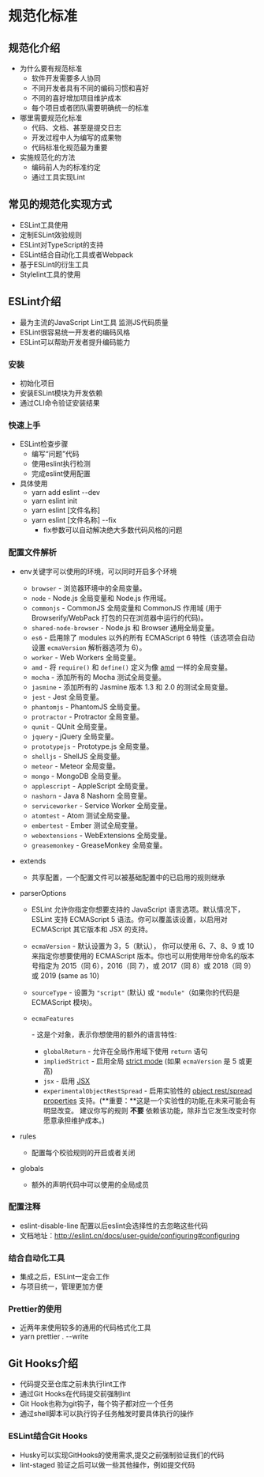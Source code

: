 # 规范化标准

## 规范化介绍

- 为什么要有规范标准
  - 软件开发需要多人协同
  - 不同开发者具有不同的编码习惯和喜好
  - 不同的喜好增加项目维护成本
  - 每个项目或者团队需要明确统一的标准
- 哪里需要规范化标准
  - 代码、文档、甚至是提交日志
  - 开发过程中人为编写的成果物
  - 代码标准化规范最为重要
- 实施规范化的方法
  - 编码前人为的标准约定
  - 通过工具实现Lint

## 常见的规范化实现方式

- ESLint工具使用
- 定制ESLint效验规则
- ESLint对TypeScript的支持
- ESLint结合自动化工具或者Webpack
- 基于ESLint的衍生工具
- Stylelint工具的使用

## ESLint介绍

- 最为主流的JavaScript Lint工具 监测JS代码质量
- ESLint很容易统一开发者的编码风格
- ESLint可以帮助开发者提升编码能力

### 安装

- 初始化项目
- 安装ESLint模块为开发依赖
- 通过CLI命令验证安装结果

### 快速上手

- ESLint检查步骤
  - 编写“问题”代码
  - 使用eslint执行检测
  - 完成eslint使用配置
- 具体使用
  - yarn add eslint --dev
  - yarn eslint init
  - yarn eslint [文件名称]
  - yarn eslint [文件名称] --fix
    - fix参数可以自动解决绝大多数代码风格的问题

### 配置文件解析

- env关键字可以使用的环境，可以同时开启多个环境

  - `browser` - 浏览器环境中的全局变量。
  - `node` - Node.js 全局变量和 Node.js 作用域。
  - `commonjs` - CommonJS 全局变量和 CommonJS 作用域 (用于 Browserify/WebPack 打包的只在浏览器中运行的代码)。
  - `shared-node-browser` - Node.js 和 Browser 通用全局变量。
  - `es6` - 启用除了 modules 以外的所有 ECMAScript 6 特性（该选项会自动设置 `ecmaVersion` 解析器选项为 6）。
  - `worker` - Web Workers 全局变量。
  - `amd` - 将 `require()` 和 `define()` 定义为像 [amd](https://github.com/amdjs/amdjs-api/wiki/AMD) 一样的全局变量。
  - `mocha` - 添加所有的 Mocha 测试全局变量。
  - `jasmine` - 添加所有的 Jasmine 版本 1.3 和 2.0 的测试全局变量。
  - `jest` - Jest 全局变量。
  - `phantomjs` - PhantomJS 全局变量。
  - `protractor` - Protractor 全局变量。
  - `qunit` - QUnit 全局变量。
  - `jquery` - jQuery 全局变量。
  - `prototypejs` - Prototype.js 全局变量。
  - `shelljs` - ShellJS 全局变量。
  - `meteor` - Meteor 全局变量。
  - `mongo` - MongoDB 全局变量。
  - `applescript` - AppleScript 全局变量。
  - `nashorn` - Java 8 Nashorn 全局变量。
  - `serviceworker` - Service Worker 全局变量。
  - `atomtest` - Atom 测试全局变量。
  - `embertest` - Ember 测试全局变量。
  - `webextensions` - WebExtensions 全局变量。
  - `greasemonkey` - GreaseMonkey 全局变量。

- extends

  - 共享配置，一个配置文件可以被基础配置中的已启用的规则继承

- parserOptions

  - ESLint 允许你指定你想要支持的 JavaScript 语言选项。默认情况下，ESLint 支持 ECMAScript 5 语法。你可以覆盖该设置，以启用对 ECMAScript 其它版本和 JSX 的支持。

  - `ecmaVersion` - 默认设置为 3，5（默认）， 你可以使用 6、7、8、9 或 10 来指定你想要使用的 ECMAScript 版本。你也可以用使用年份命名的版本号指定为 2015（同 6），2016（同 7），或 2017（同 8）或 2018（同 9）或 2019 (same as 10)

  - `sourceType` - 设置为 `"script"` (默认) 或 `"module"`（如果你的代码是 ECMAScript 模块)。

  - ```plaintext
    ecmaFeatures
    ```

    \- 这是个对象，表示你想使用的额外的语言特性:

    - `globalReturn` - 允许在全局作用域下使用 `return` 语句
    - `impliedStrict` - 启用全局 [strict mode](https://developer.mozilla.org/en-US/docs/Web/JavaScript/Reference/Strict_mode) (如果 `ecmaVersion` 是 5 或更高)
    - `jsx` - 启用 [JSX](http://facebook.github.io/jsx/)
    - `experimentalObjectRestSpread` - 启用实验性的 [object rest/spread properties](https://github.com/sebmarkbage/ecmascript-rest-spread) 支持。(**重要：**这是一个实验性的功能,在未来可能会有明显改变。 建议你写的规则 **不要** 依赖该功能，除非当它发生改变时你愿意承担维护成本。)

- rules

  - 配置每个校验规则的开启或者关闭

- globals

  - 额外的声明代码中可以使用的全局成员

### 配置注释

- eslint-disable-line 配置以后eslint会选择性的去忽略这些代码
- 文档地址：http://eslint.cn/docs/user-guide/configuring#configuring

### 结合自动化工具

- 集成之后，ESLint一定会工作
- 与项目统一，管理更加方便

### Prettier的使用

- 近两年来使用较多的通用的代码格式化工具
- yarn prettier .  --write

## Git Hooks介绍

- 代码提交至仓库之前未执行lint工作
- 通过Git Hooks在代码提交前强制lint
- Git Hook也称为git钩子，每个钩子都对应一个任务
- 通过shell脚本可以执行钩子任务触发时要具体执行的操作

### ESLint结合Git Hooks

- Husky可以实现GitHooks的使用需求,提交之前强制验证我们的代码
- lint-staged 验证之后可以做一些其他操作，例如提交代码